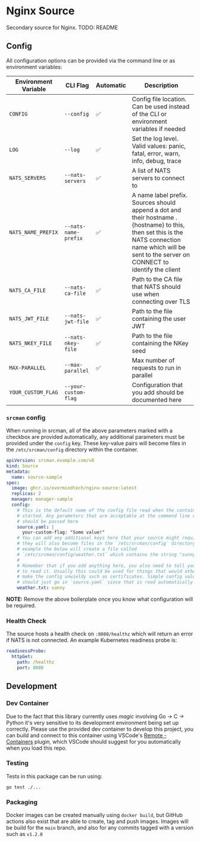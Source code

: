 # Nginx Source

Secondary source for Nginx. TODO: README

## Config

All configuration options can be provided via the command line or as environment variables:

| Environment Variable | CLI Flag | Automatic | Description |
|----------------------|----------|-----------|-------------|
| `CONFIG`| `--config` | ✅ | Config file location. Can be used instead of the CLI or environment variables if needed |
| `LOG`| `--log` | ✅ | Set the log level. Valid values: panic, fatal, error, warn, info, debug, trace |
| `NATS_SERVERS`| `--nats-servers` | ✅ | A list of NATS servers to connect to |
| `NATS_NAME_PREFIX`| `--nats-name-prefix` | ✅ | A name label prefix. Sources should append a dot and their hostname .{hostname} to this, then set this is the NATS connection name which will be sent to the server on CONNECT to identify the client |
| `NATS_CA_FILE`| `--nats-ca-file` | ✅ | Path to the CA file that NATS should use when connecting over TLS |
| `NATS_JWT_FILE`| `--nats-jwt-file` | ✅ | Path to the file containing the user JWT |
| `NATS_NKEY_FILE`| `--nats-nkey-file` | ✅ | Path to the file containing the NKey seed |
| `MAX-PARALLEL`| `--max-parallel` | ✅ | Max number of requests to run in parallel |
| `YOUR_CUSTOM_FLAG`| `--your-custom-flag` |   | Configuration that you add should be documented here |

### `srcman` config

When running in srcman, all of the above parameters marked with a checkbox are provided automatically, any additional parameters must be provided under the `config` key. These key-value pairs will become files in the `/etc/srcman/config` directory within the container.

```yaml
apiVersion: srcman.example.com/v0
kind: Source
metadata:
  name: source-sample
spec:
  image: ghcr.io/overmindtech/nginx-source:latest
  replicas: 2
  manager: manager-sample
  config:
    # This is the default name of the config file read when the container is
    # started. Any parameters that are acceptable at the commend line can and
    # should be passed here
    source.yaml: |
      your-custom-flag: "Some value!"
    # You can add any additional keys here that your source might require and
    # they will also become files in the `/etc/srcman/config` directory. For
    # example the below will create a file called
    # `/etc/srcman/config/weather.txt` which contains the string "sunny".
    #
    # Remember that if you add anything here, you also need to tell your source
    # to read it. Usually this could be used for things that would otherwise
    # make the config unwieldy such as certificates. Simple config values
    # should just go in `source.yaml` since that is read automatically
    weather.txt: sunny

```

**NOTE:** Remove the above boilerplate once you know what configuration will be required.

### Health Check

The source hosts a health check on `:8080/healthz` which will return an error if NATS is not connected. An example Kubernetes readiness probe is:

```yaml
readinessProbe:
  httpGet:
    path: /healthz
    port: 8080
```

## Development

### Dev Container

Due to the fact that this library currently uses *magic* involving Go -> C -> Python it's very sensitive to its development environment being set up correctly. Please use the provided dev container to develop this project, you can build and connect to this container using VSCode's [Remote - Containers](https://marketplace.visualstudio.com/items?itemName=ms-vscode-remote.remote-containers) plugin, which VSCode should suggest for you automatically when you load this repo.

### Testing

Tests in this package can be run using:

```shell
go test ./...
```

### Packaging

Docker images can be created manually using `docker build`, but GitHub actions also exist that are able to create, tag and push images. Images will be build for the `main` branch, and also for any commits tagged with a version such as `v1.2.0`
